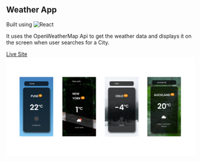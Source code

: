## Weather App
Built using ![React](https://img.shields.io/badge/-React-333333?style=flat&logo=react) 

It uses the OpenWeatherMap Api to get the weather data and displays it on the screen when
user searches for a City.

[Live Site](https://sumeetmohite.github.io/weather "Weather")
![Weather](https://raw.githubusercontent.com/sumeetmohite/site/main/public/assets/weather.jpg "Weather")
